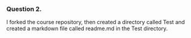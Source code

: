 ### Question 2.

I forked the course repository, then created a directory called Test and created a markdown file called readme.md in the Test directory.
